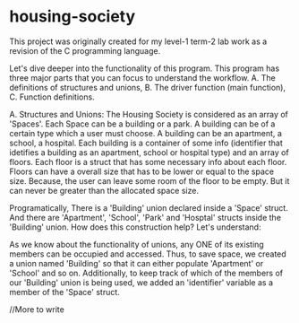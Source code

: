 # housing-society
This project was originally created for my level-1 term-2 lab work as a revision of the C programming language. 

Let's dive deeper into the functionality of this program. This program has three major parts that you can focus to understand the workflow.
A. The definitions of structures and unions,
B. The driver function (main function),
C. Function definitions.

A. Structures and Unions:
The Housing Society is considered as an array of 'Spaces'. Each Space can be a building or a park. A building can be of a certain type which a user must choose. A building can be an apartment, a school, a hospital. Each building is a container of some info (identifier that idetifies a building as an apartment, school or hospital type) and an array of floors. Each floor is a struct that has some necessary info about each floor. Floors can have a overall size that has to be lower or equal to the space size. Because, the user can leave some room of the floor to be empty. But it can never be greater than the allocated space size.

Programatically, There is a 'Building' union declared inside a 'Space' struct. And there are 'Apartment', 'School', 'Park' and 'Hosptal' structs inside the 'Building' union. How does this construction help? Let's understand:

As we know about the functionality of unions, any ONE of its existing members can be occupied and accessed. Thus, to save space, we created a union named 'Building' so that it can either populate 'Apartment' or 'School' and so on. Additionally, to keep track of which of the members of our 'Building' union is being used, we added an 'identifier' variable as a member of the 'Space' struct. 

//More to write
